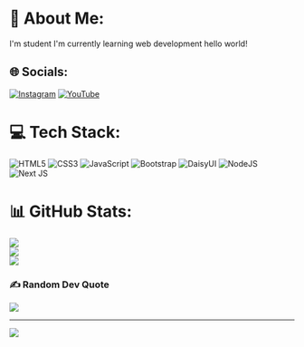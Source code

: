 # 💫 About Me:
I'm student I'm currently learning web development hello world!


## 🌐 Socials:
[![Instagram](https://img.shields.io/badge/Instagram-%23E4405F.svg?logo=Instagram&logoColor=white)](https://instagram.com/arifnnha) [![YouTube](https://img.shields.io/badge/YouTube-%23FF0000.svg?logo=YouTube&logoColor=white)](https://youtube.com/@arifnnha) 

# 💻 Tech Stack:
![HTML5](https://img.shields.io/badge/html5-%23E34F26.svg?style=for-the-badge&logo=html5&logoColor=white) ![CSS3](https://img.shields.io/badge/css3-%231572B6.svg?style=for-the-badge&logo=css3&logoColor=white) ![JavaScript](https://img.shields.io/badge/javascript-%23323330.svg?style=for-the-badge&logo=javascript&logoColor=%23F7DF1E) ![Bootstrap](https://img.shields.io/badge/bootstrap-%238511FA.svg?style=for-the-badge&logo=bootstrap&logoColor=white) ![DaisyUI](https://img.shields.io/badge/daisyui-5A0EF8?style=for-the-badge&logo=daisyui&logoColor=white) ![NodeJS](https://img.shields.io/badge/node.js-6DA55F?style=for-the-badge&logo=node.js&logoColor=white) ![Next JS](https://img.shields.io/badge/Next-black?style=for-the-badge&logo=next.js&logoColor=white)
# 📊 GitHub Stats:
![](https://github-readme-stats.vercel.app/api?username=Arifnnha&theme=onedark&hide_border=true&include_all_commits=false&count_private=false)<br/>
![](https://github-readme-streak-stats.herokuapp.com/?user=Arifnnha&theme=onedark&hide_border=true)<br/>
![](https://github-readme-stats.vercel.app/api/top-langs/?username=Arifnnha&theme=onedark&hide_border=true&include_all_commits=false&count_private=false&layout=compact)

### ✍️ Random Dev Quote
![](https://quotes-github-readme.vercel.app/api?type=horizontal&theme=dark)

---
[![](https://visitcount.itsvg.in/api?id=Arifnnha&icon=0&color=0)](https://visitcount.itsvg.in)

<!-- Proudly created with GPRM ( https://gprm.itsvg.in ) -->
